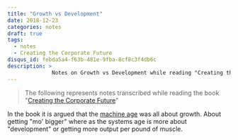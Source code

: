 ```yaml
---
title: "Growth vs Development"
date: 2018-12-23
categories: notes
draft: true
tags:
  - notes
  - Creating the Corporate Future
disqus_id: febda5a4-f63b-481e-9fba-8cf8c3f4db6c
description: >
              Notes on Growth vs Development while reading "Creating the Corporate Future"
---
```


> The following represents notes transcribed while reading the book "[Creating the Corporate Future](https://www.amazon.com/Creating-Corporate-Future-Plan-Planned/dp/0471090093)"

In the book it is argued that the [machine age](/posts/machine-age-system-age/) was all about growth. About getting "mo' bigger" where as the systems age is more about "development" or getting more output per pound of muscle.

